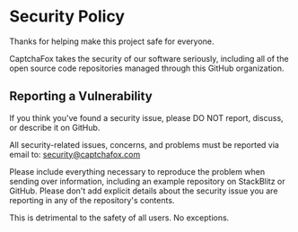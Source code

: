 # Security Policy

Thanks for helping make this project safe for everyone.

CaptchaFox takes the security of our software seriously, including all of the open source code repositories managed through this GitHub organization.

## Reporting a Vulnerability
If you think you've found a security issue, please DO NOT report, discuss, or describe it on GitHub.

All security-related issues, concerns, and problems must be reported via email to: security@captchafox.com

Please include everything necessary to reproduce the problem when sending over information, including an example repository on StackBlitz or GitHub. Please don't add explicit details about the security issue you are reporting in any of the repository's contents.

This is detrimental to the safety of all users. No exceptions.
